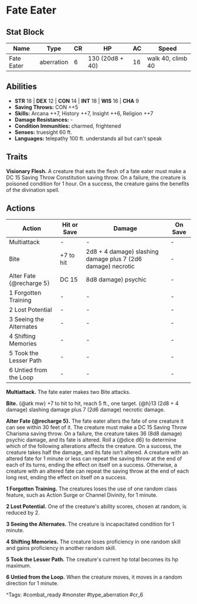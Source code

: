 # Fate Eater

## Stat Block

| Name | Type | CR | HP | AC | Speed |
|------|------|----|----|----|-------|
| Fate Eater | aberration | 6 | 130 (20d8 + 40) | 16 | walk 40, climb 40 |

## Abilities

- **STR** 18 | **DEX** 12 | **CON** 14 | **INT** 18 | **WIS** 16 | **CHA** 9
- **Saving Throws:** CON ++5  
- **Skills:** Arcana ++7, History ++7, Insight ++6, Religion ++7  
- **Damage Resistances:** -  
- **Condition Immunities:** charmed, frightened  
- **Senses:** truesight 60 ft.  
- **Languages:** telepathy 100 ft. understands all but can't speak

## Traits

**Visionary Flesh.** A creature that eats the flesh of a fate eater must make a DC 15 Saving Throw Constitution saving throw. On a failure, the creature is poisoned condition for 1 hour. On a success, the creature gains the benefits of the divination spell.


## Actions

| Action | Hit or Save | Damage | On Save |
|--------|--------------|--------|----------|
| Multiattack | - | - | - |
| Bite | +7 to hit | 2d8 + 4 damage) slashing damage plus 7 (2d6 damage) necrotic | - |
| Alter Fate {@recharge 5} | DC 15 | 8d8 damage) psychic | - |
| 1 Forgotten Training | - | - | - |
| 2 Lost Potential | - | - | - |
| 3 Seeing the Alternates | - | - | - |
| 4 Shifting Memories | - | - | - |
| 5 Took the Lesser Path | - | - | - |
| 6 Untied from the Loop | - | - | - |

**Multiattack.** The fate eater makes two Bite attacks.

**Bite.** {@atk mw} +7 to hit to hit, reach 5 ft., one target. {@h}13 (2d8 + 4 damage) slashing damage plus 7 (2d6 damage) necrotic damage.

**Alter Fate {@recharge 5}.** The fate eater alters the fate of one creature it can see within 30 feet of it. The creature must make a DC 15 Saving Throw Charisma saving throw. On a failure, the creature takes 36 (8d8 damage) psychic damage, and its fate is altered. Roll a {@dice d6} to determine which of the following alterations affects the creature. On a success, the creature takes half the damage, and its fate isn't altered. A creature with an altered fate for 1 minute or less can repeat the saving throw at the end of each of its turns, ending the effect on itself on a success. Otherwise, a creature with an altered fate can repeat the saving throw at the end of each long rest, ending the effect on itself on a success.

**1 Forgotten Training.** The creatures loses the use of one random class feature, such as Action Surge or Channel Divinity, for 1 minute.

**2 Lost Potential.** One of the creature's ability scores, chosen at random, is reduced by 2.

**3 Seeing the Alternates.** The creature is incapacitated condition for 1 minute.

**4 Shifting Memories.** The creature loses proficiency in one random skill and gains proficiency in another random skill.

**5 Took the Lesser Path.** The creature's current hp total becomes its hp maximum.

**6 Untied from the Loop.** When the creature moves, it moves in a random direction for 1 minute.


^Tags: #combat_ready #monster #type_aberration #cr_6